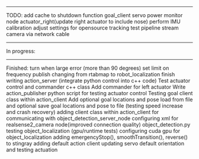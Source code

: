______
TODO:
add cache to shutdown function goal_client
servo power monitor node
actuator_right(update right actuator to include nose)
perform IMU calibration 
adjust settings for opensource tracking
test pipeline
stream camera via network cable
______
In progress:

______
Finished:
turn when large error (more than 90 degrees)
set limit on frequency publish 
changing from rtabmap to robot_localization 
finish writing action_server (integrate python control into c++ code)
Test actuator control and commander c++ class
Add commander for left actuator
Write action_publisher python script for testing actuator control
Testing goal client class within action_client 
Add optional goal locations and pose load from file and optional save goal locations and pose to file (testing speed increase and crash recovery)
adding client class within action_client for communicating with object_detection_server_node
configuring xml for realsense2_camera node(improved connection quality)
object_detection.py
testing object_localization (gpu/runtime tests)
configuring cuda gpu for object_localization
adding emergencyStop(), smoothTransition(), reverse() to stingray
adding default action client
updating servo default orientation and testing actuation
